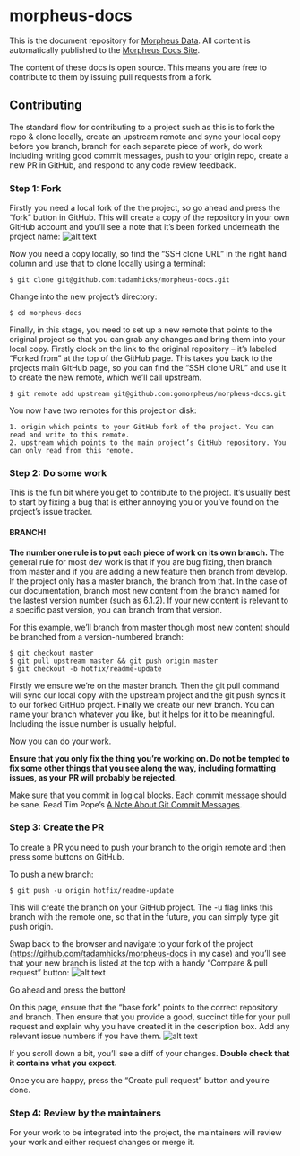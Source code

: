 # morpheus-docs

This is the document repository for [Morpheus Data](https://www.morpheusdata.com). All content is automatically published to the [Morpheus Docs Site](https://docs.morpheusdata.com).

The content of these docs is open source. This means you are free to contribute to them by issuing pull requests from a fork.

## Contributing

The standard flow for contributing to a project such as this is to fork the repo & clone locally, create an upstream remote and sync your local copy before you branch, branch for each separate piece of work, do work including writing good commit messages, push to your origin repo, create a new PR in GitHub, and respond to any code review feedback.

### Step 1: Fork

Firstly you need a local fork of the the project, so go ahead and press the “fork” button in GitHub. This will create a copy of the repository in your own GitHub account and you’ll see a note that it’s been forked underneath the project name: ![alt text](../../images/forked.png)

Now you need a copy locally, so find the “SSH clone URL” in the right hand column and use that to clone locally using a terminal:

```
$ git clone git@github.com:tadamhicks/morpheus-docs.git
```

Change into the new project’s directory:

```
$ cd morpheus-docs
```

Finally, in this stage, you need to set up a new remote that points to the original project so that you can grab any changes and bring them into your local copy. Firstly clock on the link to the original repository – it’s labeled “Forked from” at the top of the GitHub page. This takes you back to the projects main GitHub page, so you can find the “SSH clone URL” and use it to create the new remote, which we’ll call upstream.

```
$ git remote add upstream git@github.com:gomorpheus/morpheus-docs.git
```

You now have two remotes for this project on disk:

```
1. origin which points to your GitHub fork of the project. You can read and write to this remote.
2. upstream which points to the main project’s GitHub repository. You can only read from this remote.
```

### Step 2: Do some work

This is the fun bit where you get to contribute to the project. It’s usually best to start by fixing a bug that is either annoying you or you’ve found on the project’s issue tracker.

#### BRANCH!

**The number one rule is to put each piece of work on its own branch.** The general rule for most dev work is that if you are bug fixing, then branch from master and if you are adding a new feature then branch from develop. If the project only has a master branch, the branch from that. In the case of our documentation, branch most new content from the branch named for the lastest version number (such as 6.1.2). If your new content is relevant to a specific past version, you can branch from that version.

For this example, we’ll branch from master though most new content should be branched from a version-numbered branch:

```
$ git checkout master
$ git pull upstream master && git push origin master
$ git checkout -b hotfix/readme-update
```

Firstly we ensure we’re on the master branch. Then the git pull command will sync our local copy with the upstream project and the git push syncs it to our forked GitHub project. Finally we create our new branch. You can name your branch whatever you like, but it helps for it to be meaningful. Including the issue number is usually helpful.

Now you can do your work.

**Ensure that you only fix the thing you’re working on. Do not be tempted to fix some other things that you see along the way, including formatting issues, as your PR will probably be rejected.**

Make sure that you commit in logical blocks. Each commit message should be sane. Read Tim Pope’s [A Note About Git Commit Messages](http://tbaggery.com/2008/04/19/a-note-about-git-commit-messages.html).

### Step 3: Create the PR

To create a PR you need to push your branch to the origin remote and then press some buttons on GitHub.

To push a new branch:

```
$ git push -u origin hotfix/readme-update
```

This will create the branch on your GitHub project. The -u flag links this branch with the remote one, so that in the future, you can simply type git push origin.

Swap back to the browser and navigate to your fork of the project (https://github.com/tadamhicks/morpheus-docs in my case) and you’ll see that your new branch is listed at the top with a handy “Compare & pull request” button: ![alt text](../../images/pullrequest.png)

Go ahead and press the button!

On this page, ensure that the “base fork” points to the correct repository and branch. Then ensure that you provide a good, succinct title for your pull request and explain why you have created it in the description box. Add any relevant issue numbers if you have them. ![alt text](../../images/prconfirm.png)

If you scroll down a bit, you’ll see a diff of your changes. **Double check that it contains what you expect.**

Once you are happy, press the “Create pull request” button and you’re done.

### Step 4: Review by the maintainers

For your work to be integrated into the project, the maintainers will review your work and either request changes or merge it.
